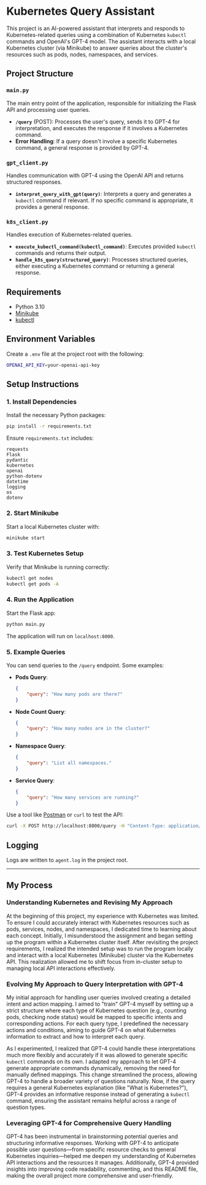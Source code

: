 # Kubernetes Query Assistant

This project is an AI-powered assistant that interprets and responds to Kubernetes-related queries using a combination of Kubernetes `kubectl` commands and OpenAI's GPT-4 model. The assistant interacts with a local Kubernetes cluster (via Minikube) to answer queries about the cluster's resources such as pods, nodes, namespaces, and services.

## Project Structure

### `main.py`

The main entry point of the application, responsible for initializing the Flask API and processing user queries.

- **`/query`** (POST): Processes the user's query, sends it to GPT-4 for interpretation, and executes the response if it involves a Kubernetes command.
- **Error Handling**: If a query doesn't involve a specific Kubernetes command, a general response is provided by GPT-4.

### `gpt_client.py`

Handles communication with GPT-4 using the OpenAI API and returns structured responses.

- **`interpret_query_with_gpt(query)`**: Interprets a query and generates a `kubectl` command if relevant. If no specific command is appropriate, it provides a general response.

### `k8s_client.py`

Handles execution of Kubernetes-related queries.

- **`execute_kubectl_command(kubectl_command)`**: Executes provided `kubectl` commands and returns their output.
- **`handle_k8s_query(structured_query)`**: Processes structured queries, either executing a Kubernetes command or returning a general response.

## Requirements

- Python 3.10
- [Minikube](https://minikube.sigs.k8s.io/docs/start/)
- [kubectl](https://kubernetes.io/docs/tasks/tools/)

## Environment Variables

Create a `.env` file at the project root with the following:

```bash
OPENAI_API_KEY=your-openai-api-key
```

## Setup Instructions

### 1. Install Dependencies

Install the necessary Python packages:

```bash
pip install -r requirements.txt
```

Ensure `requirements.txt` includes:

```
requests
Flask
pydantic
kubernetes
openai
python-dotenv
datetime
logging
os
dotenv
```

### 2. Start Minikube

Start a local Kubernetes cluster with:

```bash
minikube start
```

### 3. Test Kubernetes Setup

Verify that Minikube is running correctly:

```bash
kubectl get nodes
kubectl get pods -A
```

### 4. Run the Application

Start the Flask app:

```bash
python main.py
```

The application will run on `localhost:8000`.

### 5. Example Queries

You can send queries to the `/query` endpoint. Some examples:

- **Pods Query**:
  ```json
  {
      "query": "How many pods are there?"
  }
  ```

- **Node Count Query**:
  ```json
  {
      "query": "How many nodes are in the cluster?"
  }
  ```

- **Namespace Query**:
  ```json
  {
      "query": "List all namespaces."
  }
  ```

- **Service Query**:
  ```json
  {
      "query": "How many services are running?"
  }
  ```

Use a tool like [Postman](https://www.postman.com/) or `curl` to test the API:

```bash
curl -X POST http://localhost:8000/query -H "Content-Type: application/json" -d '{"query": "How many nodes are in the cluster?"}'
```

## Logging

Logs are written to `agent.log` in the project root.

--- 
## My Process

### Understanding Kubernetes and Revising My Approach

At the beginning of this project, my experience with Kubernetes was limited. To ensure I could accurately interact with Kubernetes resources such as pods, services, nodes, and namespaces, I dedicated time to learning about each concept. Initially, I misunderstood the assignment and began setting up the program within a Kubernetes cluster itself. After revisiting the project requirements, I realized the intended setup was to run the program locally and interact with a local Kubernetes (Minikube) cluster via the Kubernetes API. This realization allowed me to shift focus from in-cluster setup to managing local API interactions effectively.

### Evolving My Approach to Query Interpretation with GPT-4

My initial approach for handling user queries involved creating a detailed intent and action mapping. I aimed to "train" GPT-4 myself by setting up a strict structure where each type of Kubernetes question (e.g., counting pods, checking node status) would be mapped to specific intents and corresponding actions. For each query type, I predefined the necessary actions and conditions, aiming to guide GPT-4 on what Kubernetes information to extract and how to interpret each query.

As I experimented, I realized that GPT-4 could handle these interpretations much more flexibly and accurately if it was allowed to generate specific `kubectl` commands on its own. I adapted my approach to let GPT-4 generate appropriate commands dynamically, removing the need for manually defined mappings. This change streamlined the process, allowing GPT-4 to handle a broader variety of questions naturally. Now, if the query requires a general Kubernetes explanation (like "What is Kubernetes?"), GPT-4 provides an informative response instead of generating a `kubectl` command, ensuring the assistant remains helpful across a range of question types.

### Leveraging GPT-4 for Comprehensive Query Handling

GPT-4 has been instrumental in brainstorming potential queries and structuring informative responses. Working with GPT-4 to anticipate possible user questions—from specific resource checks to general Kubernetes inquiries—helped me deepen my understanding of Kubernetes API interactions and the resources it manages. Additionally, GPT-4 provided insights into improving code readability, commenting, and this README file, making the overall project more comprehensive and user-friendly.
